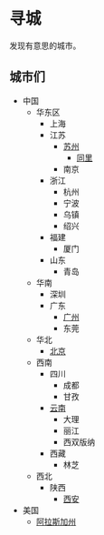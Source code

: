 # 寻城
发现有意思的城市。

## 城市们
* 中国
  * 华东区
    * 上海
    * 江苏
      * [苏州](suzhou)
        * [同里](suzhou/同里)
      * 南京
    * 浙江
      * 杭州
      * 宁波
      * 乌镇
      * 绍兴
    * 福建
      * 厦门
    * 山东
      * 青岛
  * 华南
    * 深圳
    * 广东
      * [广州](guangzhou)
      * 东莞
  * 华北
    * [北京](beijing)
  * 西南
    * 四川
      * 成都
      * 甘孜
    * [云南](yunnan)
      * 大理
      * 丽江
      * 西双版纳
    * 西藏
      * 林芝
  * 西北
    * 陕西
      * [西安](西安)
* 美国
  * [阿拉斯加州](阿拉斯加州.md)
